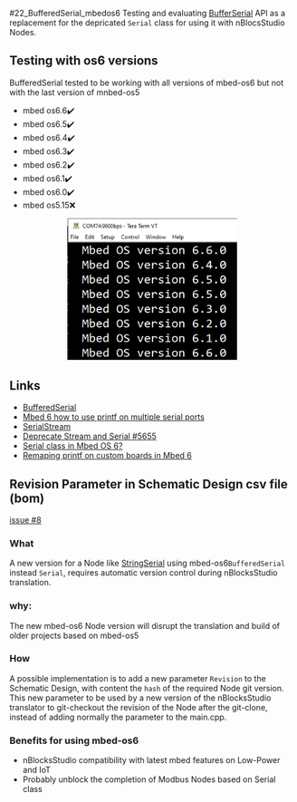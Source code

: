 #22_BufferedSerial_mbedos6
Testing and evaluating [BufferSerial](https://os.mbed.com/docs/mbed-os/v6.6/apis/serial-uart-apis.html) API as a replacement for the depricated `Serial` class for using it with nBlocsStudio Nodes.

## Testing with os6 versions
BufferedSerial tested to be working with all versions of mbed-os6 but not with the last version of mnbed-os5
 *  mbed os6.6:heavy_check_mark:
 *  mbed os6.5:heavy_check_mark:
 *  mbed os6.4:heavy_check_mark:
 *  mbed os6.3:heavy_check_mark:
 *  mbed os6.2:heavy_check_mark:
 *  mbed os6.1:heavy_check_mark:
 *  mbed os6.0:heavy_check_mark:
 *  mbed os5.15:x:
 

 <p align="center">
<img
src="img/01.PNG"
width = 300
/>
</p>

## Links
 *  [BufferedSerial](https://os.mbed.com/docs/mbed-os/v6.6/apis/serial-uart-apis.html)
 *  [Mbed 6 how to use printf on multiple serial ports](https://forums.mbed.com/t/mbed-6-how-to-use-printf-on-multiple-serial-ports/8830/2)
 *  [SerialStream](https://os.mbed.com/users/MultipleMonomials/code/SerialStream/)
 *  [Deprecate Stream and Serial #5655](https://github.com/ARMmbed/mbed-os/pull/5655)
 *  [Serial class in Mbed OS 6?](https://forums.mbed.com/t/serial-class-in-mbed-os-6/9647/2)
 *  [Remaping printf on custom boards in Mbed 6](https://forums.mbed.com/t/remaping-printf-on-custom-boards-in-mbed-6/8853/2)


## Revision Parameter in Schematic Design csv file (bom)
[issue #8](https://github.com/nblocksStudio/studio2.0_experimental/issues/8)

### What
A new version for a Node like [StringSerial](https://github.com/nBlocksStudioNodes/nblocks_stringserial) using mbed-os6`BufferedSerial` instead `Serial`, requires automatic version control during nBlocksStudio translation.

### why:
The new mbed-os6 Node version will disrupt the translation and build of older projects based on mbed-os5  

### How
A possible implementation is to add a new parameter `Revision` to the Schematic Design, with content the `hash` of the required Node git version. This new parameter to be used by a new version of the nBlocksStudio translator to git-checkout the revision of the Node after the git-clone, instead of adding normally the parameter to the main.cpp.

### Benefits for using mbed-os6
 *  nBlocksStudio compatibility with latest mbed features on Low-Power and IoT
 *  Probably unblock the completion of Modbus Nodes based on Serial class